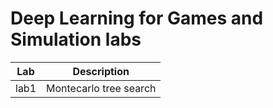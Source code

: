 # Deep Learning for Games and Simulation labs

|Lab|Description|
|---|-----------|
|lab1| Montecarlo tree search |
